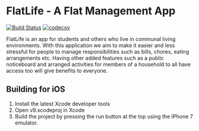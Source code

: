 # FlatLife - A Flat Management App
[![Build Status](https://travis-ci.org/FlatLife/FlatLife.svg?branch=master)](https://travis-ci.org/FlatLife/FlatLife)
[![codecov](https://codecov.io/gh/FlatLife/FlatLife/branch/master/graph/badge.svg)](https://codecov.io/gh/FlatLife/FlatLife)

FlatLife is an app for students and others who live in communal living environments. With this application we aim to make it easier and less stressful for people to manage responsibilities such as bills, chores, eating arrangements etc. Having other added features such as a public noticeboard and arranged activities for members of a household to all have access too will give benefits to everyone. 

## Building for iOS


1. Install the latest Xcode developer tools
1. Open v9.xcodeproj in Xcode
2. Build the project by pressing the run button at the top using the IPhone 7 emulator.
